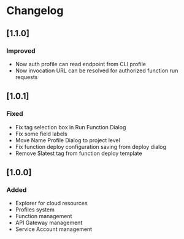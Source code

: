 # Changelog

## [1.1.0]
### Improved
- Now auth profile can read endpoint from CLI profile
- Now invocation URL can be resolved for authorized function run requests

## [1.0.1]
### Fixed
- Fix tag selection box in Run Function Dialog
- Fix some field labels
- Move Name Profile Dialog to project level
- Fix function deploy configuration saving from deploy dialog
- Remove $latest tag from function deploy template

## [1.0.0]
### Added
- Explorer for cloud resources
- Profiles system
- Function management
- API Gateway management
- Service Account management